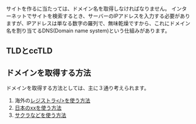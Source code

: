 サイトを作るに当たっては、ドメイン名を取得しなければなりません。
インターネットでサイトを検索するとき、サーバーのIPアドレスを入力する必要がありますが、IPアドレスは単なる数字の羅列で、無味乾燥ですから、これにドメイン名を割り当てるDNS(Domain name system)という仕組みがあります。
## TLDとccTLD
## ドメインを取得する方法
ドメインを取得する方法としては、主に３通り考えられます。
1. 海外の<a href="https://ja.wikipedia.org/wiki/%E3%83%AC%E3%82%B8%E3%82%B9%E3%83%88%E3%83%A9">レジストラ</>を使う方法
2. 日本のxxを使う方法
3. サクラなどを使う方法



